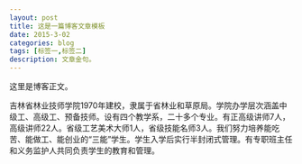 ```yaml
---
layout: post
title: 这是一篇博客文章模板
date: 2015-3-02
categories: blog
tags: [标签一,标签二]
description: 文章金句。
---
```


这里是博客正文。

吉林省林业技师学院1970年建校，隶属于省林业和草原局。学院办学层次涵盖中级工、高级工、预备技师。设有四个教学系，二十多个专业。有正高级讲师7人，高级讲师22人。省级工艺美术大师1人，省级技能名师3人。我们努力培养能吃苦、能做工、能创业的“三能”学生。学生入学后实行半封闭式管理。有专职班主任和义务监护人共同负责学生的教育和管理。









